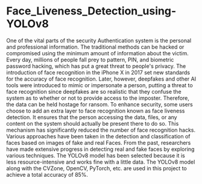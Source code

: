 # Face_Liveness_Detection_using-YOLOv8
One of the vital parts of the security Authentication system is the personal and professional information. The traditional methods can be hacked or compromised using the minimum amount of information about the victim. Every day, millions of people fall prey to pattern, PIN, and biometric password hacking, which has put a great threat to people's privacy. The introduction of face recognition in the iPhone X in 2017 set new standards for the accuracy of face recognition. Later, however, deepfakes and other AI tools were introduced to mimic or impersonate a person, putting a threat to face recognition since deepfakes are so realistic that they confuse the system as to whether or not to provide access to the imposter. Therefore, the data can be held hostage for ransom. To enhance security, some users choose to add an extra layer to face recognition known as face liveness detection. It ensures that the person accessing the data, files, or any content on the system should actually be present there to do so. This mechanism has significantly reduced the number of face recognition hacks. Various approaches have been taken in the detection and classification of faces based on images of fake and real Faces. From the past, researchers have made extensive progress in detecting real and fake faces by exploring various techniques. The YOLOv8 model has been selected because it is less resource-intensive and works fine with a little data. The YOLOv8 model along with the CVZone, OpenCV, PyTorch, etc. are used in this project to achieve a total accuracy of 85%.
